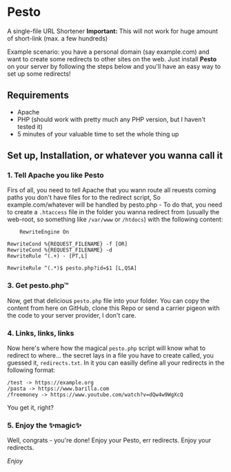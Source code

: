 # Pesto
A single-file URL Shortener
**Important:** This will not work for huge amount of short-link (max. a few hundreds)

Example scenario: you have a personal domain (say example.com) and want to create some redirects to other sites on the web. Just install **Pesto** on your server by following the steps below and you'll have an easy way to set up some redirects!

## Requirements
- Apache
- PHP (should work with pretty much any PHP version, but I haven't tested it)
- 5 minutes of your valuable time to set the whole thing up

## Set up, Installation, or whatever you wanna call it
### 1. Tell Apache you like Pesto
Firs of all, you need to tell Apache that you wann route all reuests coming paths you don't have files for to the redirect script, So example.com/whatever will be handled by pesto.php - To do that, you need to create a `.htaccess` file in the folder you wanna redirect from (usually the web-root, so something like `/var/www` or `/htdocs`) with the following content:
```
    RewriteEngine On

RewriteCond %{REQUEST_FILENAME} -f [OR]
RewriteCond %{REQUEST_FILENAME} -d
RewriteRule ^(.+) - [PT,L]

RewriteRule ^(.*)$ pesto.php?id=$1 [L,QSA]

```
### 3. Get pesto.php™
Now, get that delicious `pesto.php` file into your folder. You can copy the content from here on GitHub, clone this Repo or send a carrier pigeon with the code to your server provider, I don't care.
### 4. Links, links, links
Now here's where how the magical `pesto.php` script will know what to redirect to where... the secret lays in a file you have to create called, you guessed it, `redirects.txt`. In it you can easilly define all your redirects in the following format:
```
/test -> https://example.org
/pasta -> https://www.barilla.com
/freemoney -> https://www.youtube.com/watch?v=dQw4w9WgXcQ
```
You get it, right?
### 5. Enjoy the ✨magic✨
Well, congrats - you're done! Enjoy your Pesto, err redirects. Enjoy your redirects.

_Enjoy_
